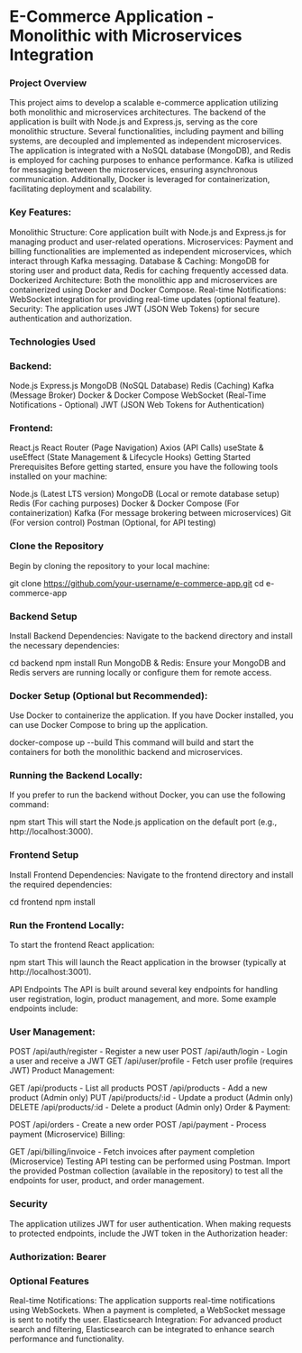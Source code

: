 
# E-Commerce Application - Monolithic with Microservices Integration

### Project Overview
This project aims to develop a scalable e-commerce application utilizing both monolithic and microservices architectures. The backend of the application is built with Node.js and Express.js, serving as the core monolithic structure. Several functionalities, including payment and billing systems, are decoupled and implemented as independent microservices. The application is integrated with a NoSQL database (MongoDB), and Redis is employed for caching purposes to enhance performance. Kafka is utilized for messaging between the microservices, ensuring asynchronous communication. Additionally, Docker is leveraged for containerization, facilitating deployment and scalability.

### Key Features:
Monolithic Structure: Core application built with Node.js and Express.js for managing product and user-related operations.
Microservices: Payment and billing functionalities are implemented as independent microservices, which interact through Kafka messaging.
Database & Caching: MongoDB for storing user and product data, Redis for caching frequently accessed data.
Dockerized Architecture: Both the monolithic app and microservices are containerized using Docker and Docker Compose.
Real-time Notifications: WebSocket integration for providing real-time updates (optional feature).
Security: The application uses JWT (JSON Web Tokens) for secure authentication and authorization.


### Technologies Used

### Backend:

Node.js
Express.js
MongoDB (NoSQL Database)
Redis (Caching)
Kafka (Message Broker)
Docker & Docker Compose
WebSocket (Real-Time Notifications - Optional)
JWT (JSON Web Tokens for Authentication)

 ### Frontend:

React.js
React Router (Page Navigation)
Axios (API Calls)
useState & useEffect (State Management & Lifecycle Hooks)
Getting Started
Prerequisites
Before getting started, ensure you have the following tools installed on your machine:

Node.js (Latest LTS version)
MongoDB (Local or remote database setup)
Redis (For caching purposes)
Docker & Docker Compose (For containerization)
Kafka (For message brokering between microservices)
Git (For version control)
Postman (Optional, for API testing)
### Clone the Repository
Begin by cloning the repository to your local machine:

git clone https://github.com/your-username/e-commerce-app.git
cd e-commerce-app

### Backend Setup
Install Backend Dependencies: Navigate to the backend directory and install the necessary dependencies:

cd backend
npm install
Run MongoDB & Redis: Ensure your MongoDB and Redis servers are running locally or configure them for remote access.

### Docker Setup (Optional but Recommended): 

Use Docker to containerize the application. If you have Docker installed, you can use Docker Compose to bring up the application.

docker-compose up --build
This command will build and start the containers for both the monolithic backend and microservices.

### Running the Backend Locally:

If you prefer to run the backend without Docker, you can use the following command:

npm start
This will start the Node.js application on the default port (e.g., http://localhost:3000).

### Frontend Setup
Install Frontend Dependencies: Navigate to the frontend directory and install the required dependencies:

cd frontend
npm install

### Run the Frontend Locally: 
To start the frontend React application:

npm start
This will launch the React application in the browser (typically at http://localhost:3001).

API Endpoints
The API is built around several key endpoints for handling user registration, login, product management, and more. Some example endpoints include:

### User Management:

POST /api/auth/register - Register a new user
POST /api/auth/login - Login a user and receive a JWT
GET /api/user/profile - Fetch user profile (requires JWT)
Product Management:

GET /api/products - List all products
POST /api/products - Add a new product (Admin only)
PUT /api/products/:id - Update a product (Admin only)
DELETE /api/products/:id - Delete a product (Admin only)
Order & Payment:

POST /api/orders - Create a new order
POST /api/payment - Process payment (Microservice)
Billing:

GET /api/billing/invoice - Fetch invoices after payment completion (Microservice)
Testing
API testing can be performed using Postman. Import the provided Postman collection (available in the repository) to test all the endpoints for user, product, and order management.

### Security
The application utilizes JWT for user authentication. When making requests to protected endpoints, include the JWT token in the Authorization header:

### Authorization: Bearer <your-jwt-token>
### Optional Features
Real-time Notifications: The application supports real-time notifications using WebSockets. When a payment is completed, a WebSocket message is sent to notify the user.
Elasticsearch Integration: For advanced product search and filtering, Elasticsearch can be integrated to enhance search performance and functionality. 
